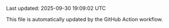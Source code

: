 Last updated: 2025-09-30 19:09:02 UTC

This file is automatically updated by the GitHub Action workflow.

